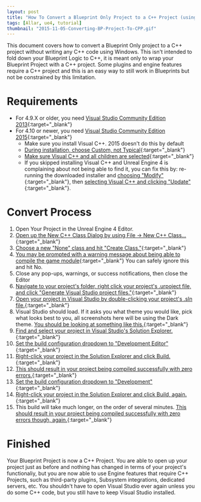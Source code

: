 ```yaml
---
layout: post
title: "How To Convert a Blueprint Only Project to a C++ Project (using Windows)"
tags: [Allar, ue4, tutorial]
thumbnail: "2015-11-05-Converting-BP-Project-To-CPP.gif"
---
```


This document covers how to convert a Blueprint Only project to a C++ project without writing any C++ code using Windows. This isn't intended to fold down your Blueprint Logic to C++, it is meant only to wrap your Blueprint Project with a C++ project. Some plugins and engine features require a C++ project and this is an easy way to still work in Blueprints but not be constrained by this limitation.<!-- more -->

# Requirements

+ For 4.9.X or older, you need [Visual Studio Community Edition 2013](https://www.visualstudio.com/en-us/news/vs2013-community-vs.aspx){:target="_blank"}
+ For 4.10 or newer, you need [Visual Studio Community Edition 2015](https://www.visualstudio.com/products/visual-studio-community-vs){:target="_blank"}
	- Make sure you install Visual C++. 2015 doesn't do this by default
	- [During installation, choose Custom, not Typical](/images/tutorials/converting-bp-project-to-cpp/1_ChooseCustom.PNG){:target="_blank"}
	- [Make sure Visual C++ and all children are selected](/images/tutorials/converting-bp-project-to-cpp/2_VisualCPP.PNG){:target="_blank"}
	- If you skipped installing Visual C++ and Unreal Engine 4 is complaining about not being able to find it, you can fix this by: re-running the downloaded installer and [choosing "Modify"](/images/tutorials/converting-bp-project-to-cpp/Appendix1_2015Modify.PNG){:target="_blank"}, then [selecting Visual C++ and clicking "Update"](/images/tutorials/converting-bp-project-to-cpp/Appendix2_VisualCPP.PNG){:target="_blank"}.

# Convert Process

1. Open Your Project in the Unreal Engine 4 Editor.
1. [Open up the New C++ Class Dialog by using File -> New C++ Class...](/images/tutorials/converting-bp-project-to-cpp/3_NewCPPClass.PNG){:target="_blank"}
1. [Choose a new "None" class and hit "Create Class."](/images/tutorials/converting-bp-project-to-cpp/4_NewNoneClass.PNG){:target="_blank"}
1. [You may be prompted with a warning message about being able to compile the game module](/images/tutorials/converting-bp-project-to-cpp/5_PossibleWarning.PNG){:target="_blank"} You can safely ignore this and hit No.
1. Close any pop-ups, warnings, or success notifications, then close the Editor
1. [Navigate to your project's folder, right click your project's .urpoject file, and click "Generate Visual Studio project files."](/images/tutorials/converting-bp-project-to-cpp/6_RegenerateFiles.PNG){:target="_blank"}
1. [Open your project in Visual Studio by double-clicking your project's .sln file.](/images/tutorials/converting-bp-project-to-cpp/7_SolutionFile.PNG){:target="_blank"}
1. Visual Studio should load. If it asks you what theme you would like, pick what looks best to you, all screenshots here will be using the Dark theme. [You should be looking at something like this.](/images/tutorials/converting-bp-project-to-cpp/8_VSOpen.PNG){:target="_blank"}
1. [Find and select your project in Visual Studio's Solution Explorer.](/images/tutorials/converting-bp-project-to-cpp/9_SolutionExplorer.PNG){:target="_blank"}
1. [Set the build configuration dropdown to "Development Editor"](/images/tutorials/converting-bp-project-to-cpp/10_DevelopmentEditor.PNG){:target="_blank"}
1. [Right-click your project in the Solution Explorer and click Build.](/images/tutorials/converting-bp-project-to-cpp/11_ClickBuild.PNG){:target="_blank"}
1. [This should result in your project being compiled successfully with zero errors.](/images/tutorials/converting-bp-project-to-cpp/12_EditorCompiled.PNG){:target="_blank"}
1. [Set the build configuration dropdown to "Development"](/images/tutorials/converting-bp-project-to-cpp/13_Development.PNG){:target="_blank"}
1. [Right-click your project in the Solution Explorer and click Build, again.](/images/tutorials/converting-bp-project-to-cpp/14_ClickBuild.PNG){:target="_blank"}
1. This build will take much longer, on the order of several minutes. [This should result in your project being compiled successfully with zero errors though, again.](/images/tutorials/converting-bp-project-to-cpp/15_GameCompiled.PNG){:target="_blank"}

# Finished

Your Blueprint Project is now a C++ Project. You are able to open up your project just as before and nothing has changed in terms of your project's functionaliy, but you are now able to use Engine features that require C++ Projects, such as third-party plugins, Subsystem integrations, dedicated servers, etc. You shouldn't have to open Visual Studio ever again unless you do some C++ code, but you still have to keep Visual Studio installed.